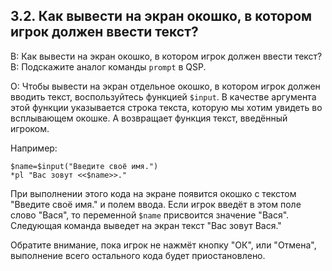 ## 3.2. Как вывести на экран окошко, в котором игрок должен ввести текст?
<!-- [:faq_03_02] -->
В: Как вывести на экран окошко, в котором игрок должен ввести текст?
В: Подскажите аналог команды `prompt` в QSP.

О:
Чтобы вывести на экран отдельное окошко, в котором игрок должен вводить текст, воспользуйтесь функцией `$input`. В качестве аргумента этой функции указывается строка текста, которую мы хотим увидеть во всплывающем окошке. А возвращает функция текст, введённый игроком.

Например:
```qsp
$name=$input("Введите своё имя.")
*pl "Вас зовут <<$name>>."
```
При выполнении этого кода на экране появится окошко с текстом "Введите своё имя." и полем ввода. Если игрок введёт в этом поле слово "Вася", то переменной `$name` присвоится значение "Вася". Следующая команда выведет на экран текст "Вас зовут Вася."

Обратите внимание, пока игрок не нажмёт кнопку "ОК", или "Отмена", выполнение всего остального кода будет приостановлено.

